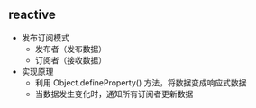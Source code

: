 ## reactive

- 发布订阅模式
  - 发布者（发布数据）
  - 订阅者（接收数据）
- 实现原理
  - 利用 Object.defineProperty() 方法，将数据变成响应式数据
  - 当数据发生变化时，通知所有订阅者更新数据
